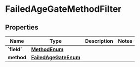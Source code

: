 
# FailedAgeGateMethodFilter

## Properties
| Name | Type | Description | Notes |
| ------------ | ------------- | ------------- | ------------- |
| **&#x60;field&#x60;** | [**MethodEnum**](MethodEnum.md) |  |  |
| **method** | [**FailedAgeGateEnum**](FailedAgeGateEnum.md) |  |  |



